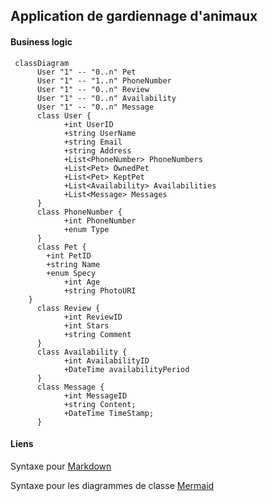 ## Application de gardiennage d'animaux 


#### Business logic
```mermaid
 classDiagram
      User "1" -- "0..n" Pet
      User "1" -- "1..n" PhoneNumber
      User "1" -- "0..n" Review
      User "1" -- "0..n" Availability
      User "1" -- "0..n" Message
      class User {
            +int UserID
            +string UserName
            +string Email
            +string Address
            +List<PhoneNumber> PhoneNumbers
            +List<Pet> OwnedPet
            +List<Pet> KeptPet
            +List<Availability> Availabilities
            +List<Message> Messages
      }
      class PhoneNumber {
            +int PhoneNumber
            +enum Type
      }
      class Pet {
		+int PetID
		+string Name
		+enum Specy
            +int Age
            +string PhotoURI
	}
      class Review {
            +int ReviewID
            +int Stars
            +string Comment
      }
      class Availability {
            +int AvailabilityID
            +DateTime availabilityPeriod 
      }
      class Message {
            +int MessageID
            +string Content;
            +DateTime TimeStamp;
      }
```
#### Liens
Syntaxe pour [Markdown](https://www.markdownguide.org/basic-syntax/)

Syntaxe pour les diagrammes de classe [Mermaid](https://mermaid-js.github.io/mermaid/#/classDiagram)
